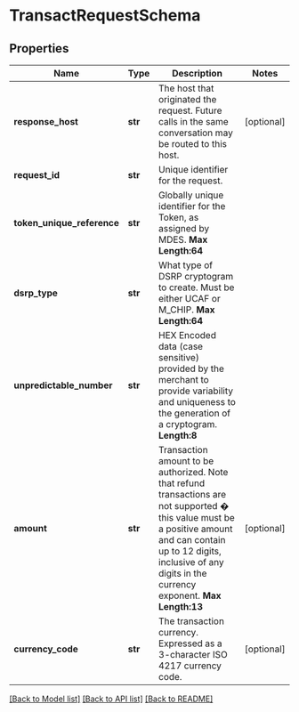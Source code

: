 # TransactRequestSchema

## Properties
Name | Type | Description | Notes
------------ | ------------- | ------------- | -------------
**response_host** | **str** | The host that originated the request. Future calls in the same conversation may be routed to this host.  | [optional] 
**request_id** | **str** | Unique identifier for the request.  | 
**token_unique_reference** | **str** | Globally unique identifier for the Token, as assigned by MDES.    __Max Length:64__  | 
**dsrp_type** | **str** | What type of DSRP cryptogram to create. Must be either UCAF or M_CHIP.     __Max Length:64__  | 
**unpredictable_number** | **str** | HEX Encoded data (case sensitive) provided by the merchant to provide variability and uniqueness to the generation of a cryptogram.  __Length:8__  | 
**amount** | **str** | Transaction amount to be authorized. Note that refund transactions are not supported � this value must be a positive amount and can contain up to 12 digits, inclusive of any digits in the currency exponent.     __Max Length:13__  | [optional] 
**currency_code** | **str** | The transaction currency. Expressed as a 3-character ISO 4217 currency code.  | [optional] 

[[Back to Model list]](../README.md#documentation-for-models) [[Back to API list]](../README.md#documentation-for-api-endpoints) [[Back to README]](../README.md)


